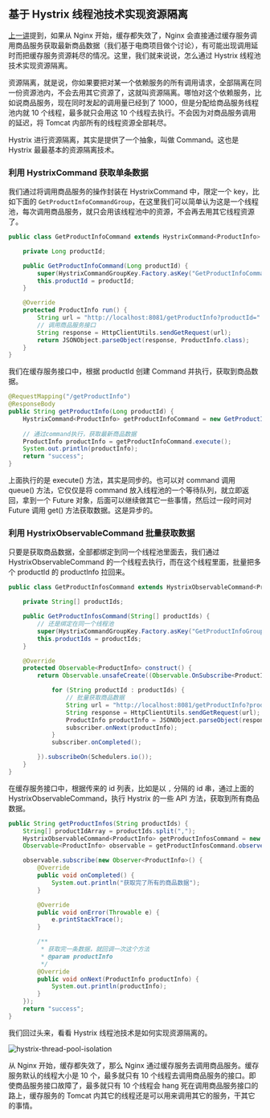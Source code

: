## 基于 Hystrix 线程池技术实现资源隔离
[上一讲](./e-commerce-website-detail-page-architecture.md)提到，如果从 Nginx 开始，缓存都失效了，Nginx 会直接通过缓存服务调用商品服务获取最新商品数据（我们基于电商项目做个讨论），有可能出现调用延时而把缓存服务资源耗尽的情况。这里，我们就来说说，怎么通过 Hystrix 线程池技术实现资源隔离。

资源隔离，就是说，你如果要把对某一个依赖服务的所有调用请求，全部隔离在同一份资源池内，不会去用其它资源了，这就叫资源隔离。哪怕对这个依赖服务，比如说商品服务，现在同时发起的调用量已经到了 1000，但是分配给商品服务线程池内就 10 个线程，最多就只会用这 10 个线程去执行。不会因为对商品服务调用的延迟，将 Tomcat 内部所有的线程资源全部耗尽。

Hystrix 进行资源隔离，其实是提供了一个抽象，叫做 Command。这也是 Hystrix 最最基本的资源隔离技术。

### 利用 HystrixCommand 获取单条数据
我们通过将调用商品服务的操作封装在 HystrixCommand 中，限定一个 key，比如下面的 `GetProductInfoCommandGroup`，在这里我们可以简单认为这是一个线程池，每次调用商品服务，就只会用该线程池中的资源，不会再去用其它线程资源了。

```java
public class GetProductInfoCommand extends HystrixCommand<ProductInfo> {

    private Long productId;

    public GetProductInfoCommand(Long productId) {
        super(HystrixCommandGroupKey.Factory.asKey("GetProductInfoCommandGroup"));
        this.productId = productId;
    }

    @Override
    protected ProductInfo run() {
        String url = "http://localhost:8081/getProductInfo?productId=" + productId;
        // 调用商品服务接口
        String response = HttpClientUtils.sendGetRequest(url);
        return JSONObject.parseObject(response, ProductInfo.class);
    }
}
```

我们在缓存服务接口中，根据 productId 创建 Command 并执行，获取到商品数据。

```java
@RequestMapping("/getProductInfo")
@ResponseBody
public String getProductInfo(Long productId) {
    HystrixCommand<ProductInfo> getProductInfoCommand = new GetProductInfoCommand(productId);
    
    // 通过command执行，获取最新商品数据
    ProductInfo productInfo = getProductInfoCommand.execute();
    System.out.println(productInfo);
    return "success";
}
```

上面执行的是 execute() 方法，其实是同步的。也可以对 command 调用 queue() 方法，它仅仅是将 command 放入线程池的一个等待队列，就立即返回，拿到一个 Future 对象，后面可以继续做其它一些事情，然后过一段时间对 Future 调用 get() 方法获取数据。这是异步的。

### 利用 HystrixObservableCommand 批量获取数据
只要是获取商品数据，全部都绑定到同一个线程池里面去，我们通过 HystrixObservableCommand 的一个线程去执行，而在这个线程里面，批量把多个 productId 的 productInfo 拉回来。

```java
public class GetProductInfosCommand extends HystrixObservableCommand<ProductInfo> {

    private String[] productIds;

    public GetProductInfosCommand(String[] productIds) {
        // 还是绑定在同一个线程池
        super(HystrixCommandGroupKey.Factory.asKey("GetProductInfoGroup"));
        this.productIds = productIds;
    }

    @Override
    protected Observable<ProductInfo> construct() {
        return Observable.unsafeCreate((Observable.OnSubscribe<ProductInfo>) subscriber -> {

            for (String productId : productIds) {
                // 批量获取商品数据
                String url = "http://localhost:8081/getProductInfo?productId=" + productId;
                String response = HttpClientUtils.sendGetRequest(url);
                ProductInfo productInfo = JSONObject.parseObject(response, ProductInfo.class);
                subscriber.onNext(productInfo);
            }
            subscriber.onCompleted();

        }).subscribeOn(Schedulers.io());
    }
}
```

在缓存服务接口中，根据传来的 id 列表，比如是以 `,` 分隔的 id 串，通过上面的 HystrixObservableCommand，执行 Hystrix 的一些 API 方法，获取到所有商品数据。
```java
public String getProductInfos(String productIds) {
    String[] productIdArray = productIds.split(",");
    HystrixObservableCommand<ProductInfo> getProductInfosCommand = new GetProductInfosCommand(productIdArray);
    Observable<ProductInfo> observable = getProductInfosCommand.observe();

    observable.subscribe(new Observer<ProductInfo>() {
        @Override
        public void onCompleted() {
            System.out.println("获取完了所有的商品数据");
        }

        @Override
        public void onError(Throwable e) {
            e.printStackTrace();
        }

        /**
         * 获取完一条数据，就回调一次这个方法
         * @param productInfo
         */
        @Override
        public void onNext(ProductInfo productInfo) {
            System.out.println(productInfo);
        }
    });
    return "success";
}
```

我们回过头来，看看 Hystrix 线程池技术是如何实现资源隔离的。

![hystrix-thread-pool-isolation](https://tva1.sinaimg.cn/large/006tNbRwgy1ga0wmkst5ej30dh0d3q2t.jpg)

从 Nginx 开始，缓存都失效了，那么 Nginx 通过缓存服务去调用商品服务。缓存服务默认的线程大小是 10 个，最多就只有 10 个线程去调用商品服务的接口。即使商品服务接口故障了，最多就只有 10 个线程会 hang 死在调用商品服务接口的路上，缓存服务的 Tomcat 内其它的线程还是可以用来调用其它的服务，干其它的事情。